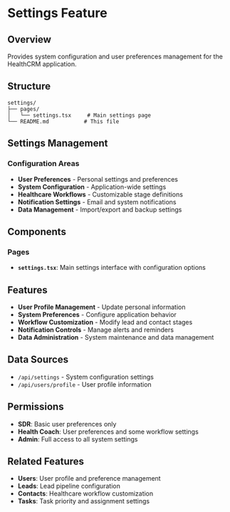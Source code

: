 # Settings Feature

## Overview
Provides system configuration and user preferences management for the HealthCRM application.

## Structure
```
settings/
├── pages/
│   └── settings.tsx     # Main settings page
└── README.md           # This file
```

## Settings Management

### Configuration Areas
- **User Preferences** - Personal settings and preferences
- **System Configuration** - Application-wide settings
- **Healthcare Workflows** - Customizable stage definitions
- **Notification Settings** - Email and system notifications
- **Data Management** - Import/export and backup settings

## Components

### Pages
- **`settings.tsx`**: Main settings interface with configuration options

## Features
- **User Profile Management** - Update personal information
- **System Preferences** - Configure application behavior
- **Workflow Customization** - Modify lead and contact stages
- **Notification Controls** - Manage alerts and reminders
- **Data Administration** - System maintenance and data management

## Data Sources
- `/api/settings` - System configuration settings
- `/api/users/profile` - User profile information

## Permissions
- **SDR**: Basic user preferences only
- **Health Coach**: User preferences and some workflow settings
- **Admin**: Full access to all system settings

## Related Features
- **Users**: User profile and preference management
- **Leads**: Lead pipeline configuration
- **Contacts**: Healthcare workflow customization
- **Tasks**: Task priority and assignment settings